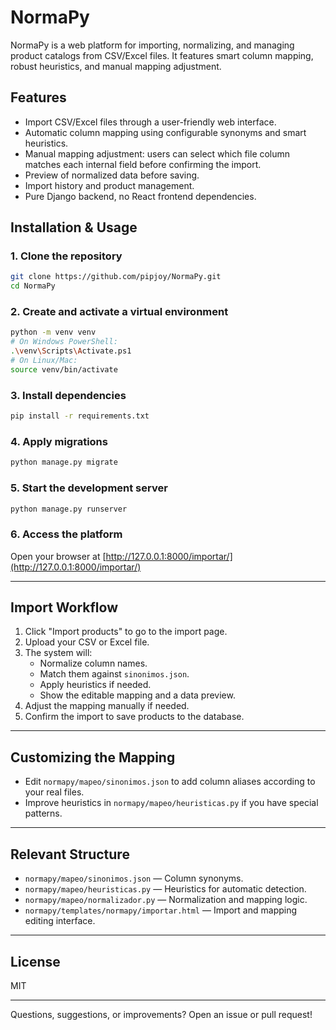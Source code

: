 # NormaPy

NormaPy is a web platform for importing, normalizing, and managing product catalogs from CSV/Excel files. It features smart column mapping, robust heuristics, and manual mapping adjustment.

## Features

- Import CSV/Excel files through a user-friendly web interface.
- Automatic column mapping using configurable synonyms and smart heuristics.
- Manual mapping adjustment: users can select which file column matches each internal field before confirming the import.
- Preview of normalized data before saving.
- Import history and product management.
- Pure Django backend, no React frontend dependencies.

## Installation & Usage

### 1. Clone the repository

```bash
git clone https://github.com/pipjoy/NormaPy.git
cd NormaPy
```

### 2. Create and activate a virtual environment

```bash
python -m venv venv
# On Windows PowerShell:
.\venv\Scripts\Activate.ps1
# On Linux/Mac:
source venv/bin/activate
```

### 3. Install dependencies

```bash
pip install -r requirements.txt
```

### 4. Apply migrations

```bash
python manage.py migrate
```

### 5. Start the development server

```bash
python manage.py runserver
```

### 6. Access the platform

Open your browser at [http://127.0.0.1:8000/importar/](http://127.0.0.1:8000/importar/)

---

## Import Workflow

1. Click "Import products" to go to the import page.
2. Upload your CSV or Excel file.
3. The system will:
   - Normalize column names.
   - Match them against `sinonimos.json`.
   - Apply heuristics if needed.
   - Show the editable mapping and a data preview.
4. Adjust the mapping manually if needed.
5. Confirm the import to save products to the database.

---

## Customizing the Mapping

- Edit `normapy/mapeo/sinonimos.json` to add column aliases according to your real files.
- Improve heuristics in `normapy/mapeo/heuristicas.py` if you have special patterns.

---

## Relevant Structure

- `normapy/mapeo/sinonimos.json` — Column synonyms.
- `normapy/mapeo/heuristicas.py` — Heuristics for automatic detection.
- `normapy/mapeo/normalizador.py` — Normalization and mapping logic.
- `normapy/templates/normapy/importar.html` — Import and mapping editing interface.

---

## License

MIT

---

Questions, suggestions, or improvements? Open an issue or pull request!